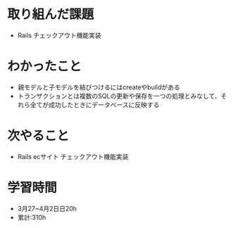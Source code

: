 # 取り組んだ課題
- Rails チェックアウト機能実装
# わかったこと
- 親モデルと子モデルを結びつけるにはcreateやbuildがある
- トランザクションとは複数のSQLの更新や保存を一つの処理とみなして、それら全てが成功したときにデータベースに反映する
# 次やること
- Rails ecサイト チェックアウト機能実装
# 学習時間
- 3月27~4月2日日20h
- 累計:310h
